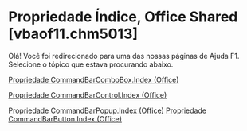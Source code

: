 
# Propriedade Índice, Office Shared [vbaof11.chm5013]

Olá! Você foi redirecionado para uma das nossas páginas de Ajuda F1. Selecione o tópico que estava procurando abaixo.

[Propriedade CommandBarComboBox.Index (Office)](http://msdn.microsoft.com/library/a844b760-d165-02aa-41ad-0bc75c55d0ed%28Office.15%29.aspx)

[Propriedade CommandBarControl.Index (Office)](http://msdn.microsoft.com/library/0f4e6561-d53a-ed9d-3d24-7306dbe69bd6%28Office.15%29.aspx)

[Propriedade CommandBarPopup.Index (Office)](http://msdn.microsoft.com/library/6f6f6d1f-a59a-cf52-d273-a732652b4f05%28Office.15%29.aspx)
[Propriedade CommandBarButton.Index (Office)](http://msdn.microsoft.com/library/2924d346-735b-cdb3-6237-f840f017cf3e%28Office.15%29.aspx)
